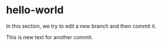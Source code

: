 # hello-world
In this section, we try to edit a new branch and then commit it.

This is new text for another commit.
